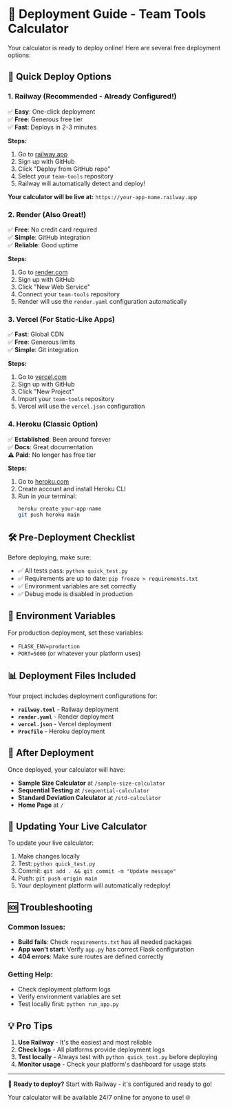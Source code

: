 # 🚀 Deployment Guide - Team Tools Calculator

Your calculator is ready to deploy online! Here are several free deployment options:

## 🎯 Quick Deploy Options

### 1. **Railway** (Recommended - Already Configured!)
✅ **Easy**: One-click deployment  
✅ **Free**: Generous free tier  
✅ **Fast**: Deploys in 2-3 minutes  

**Steps:**
1. Go to [railway.app](https://railway.app)
2. Sign up with GitHub
3. Click "Deploy from GitHub repo"
4. Select your `team-tools` repository
5. Railway will automatically detect and deploy!

**Your calculator will be live at:** `https://your-app-name.railway.app`

### 2. **Render** (Also Great!)
✅ **Free**: No credit card required  
✅ **Simple**: GitHub integration  
✅ **Reliable**: Good uptime  

**Steps:**
1. Go to [render.com](https://render.com)
2. Sign up with GitHub
3. Click "New Web Service"
4. Connect your `team-tools` repository  
5. Render will use the `render.yaml` configuration automatically

### 3. **Vercel** (For Static-Like Apps)
✅ **Fast**: Global CDN  
✅ **Free**: Generous limits  
✅ **Simple**: Git integration  

**Steps:**
1. Go to [vercel.com](https://vercel.com)
2. Sign up with GitHub
3. Click "New Project"
4. Import your `team-tools` repository
5. Vercel will use the `vercel.json` configuration

### 4. **Heroku** (Classic Option)
✅ **Established**: Been around forever  
✅ **Docs**: Great documentation  
⚠️ **Paid**: No longer has free tier  

**Steps:**
1. Go to [heroku.com](https://heroku.com)
2. Create account and install Heroku CLI
3. Run in your terminal:
   ```bash
   heroku create your-app-name
   git push heroku main
   ```

## 🛠️ Pre-Deployment Checklist

Before deploying, make sure:
- ✅ All tests pass: `python quick_test.py`
- ✅ Requirements are up to date: `pip freeze > requirements.txt`
- ✅ Environment variables are set correctly
- ✅ Debug mode is disabled in production

## 🔧 Environment Variables

For production deployment, set these variables:
- `FLASK_ENV=production`
- `PORT=5000` (or whatever your platform uses)

## 📊 Deployment Files Included

Your project includes deployment configurations for:
- **`railway.toml`** - Railway deployment
- **`render.yaml`** - Render deployment  
- **`vercel.json`** - Vercel deployment
- **`Procfile`** - Heroku deployment

## 🎉 After Deployment

Once deployed, your calculator will have:
- **Sample Size Calculator** at `/sample-size-calculator`
- **Sequential Testing** at `/sequential-calculator`
- **Standard Deviation Calculator** at `/std-calculator`
- **Home Page** at `/`

## 🔄 Updating Your Live Calculator

To update your live calculator:
1. Make changes locally
2. Test: `python quick_test.py`
3. Commit: `git add . && git commit -m "Update message"`
4. Push: `git push origin main`
5. Your deployment platform will automatically redeploy!

## 🆘 Troubleshooting

### Common Issues:
- **Build fails**: Check `requirements.txt` has all needed packages
- **App won't start**: Verify `app.py` has correct Flask configuration
- **404 errors**: Make sure routes are defined correctly

### Getting Help:
- Check deployment platform logs
- Verify environment variables are set
- Test locally first: `python run_app.py`

## 💡 Pro Tips

1. **Use Railway** - It's the easiest and most reliable
2. **Check logs** - All platforms provide deployment logs
3. **Test locally** - Always test with `python quick_test.py` before deploying
4. **Monitor usage** - Check your platform's dashboard for usage stats

---

🎯 **Ready to deploy?** Start with Railway - it's configured and ready to go!

Your calculator will be available 24/7 online for anyone to use! 🌐